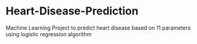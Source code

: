 # Heart-Disease-Prediction
Machine Learning Project to predict heart disease based on 11 parameters using logistic regression algorithm
